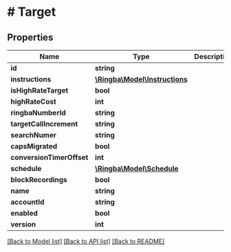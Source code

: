 # # Target

## Properties

Name | Type | Description | Notes
------------ | ------------- | ------------- | -------------
**id** | **string** |  |
**instructions** | [**\Ringba\Model\Instructions**](Instructions.md) |  |
**isHighRateTarget** | **bool** |  |
**highRateCost** | **int** |  |
**ringbaNumberId** | **string** |  |
**targetCallIncrement** | **string** |  |
**searchNumer** | **string** |  |
**capsMigrated** | **bool** |  |
**conversionTimerOffset** | **int** |  |
**schedule** | [**\Ringba\Model\Schedule**](Schedule.md) |  |
**blockRecordings** | **bool** |  |
**name** | **string** |  |
**accountId** | **string** |  |
**enabled** | **bool** |  |
**version** | **int** |  |

[[Back to Model list]](../../README.md#models) [[Back to API list]](../../README.md#endpoints) [[Back to README]](../../README.md)
